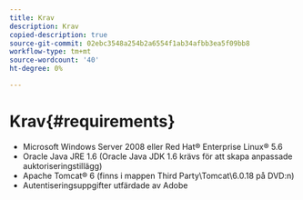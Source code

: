 ```yaml
---
title: Krav
description: Krav
copied-description: true
source-git-commit: 02ebc3548a254b2a6554f1ab34afbb3ea5f09bb8
workflow-type: tm+mt
source-wordcount: '40'
ht-degree: 0%

---
```


# Krav{#requirements}

* Microsoft Windows Server 2008 eller Red Hat® Enterprise Linux® 5.6
* Oracle Java JRE 1.6 (Oracle Java JDK 1.6 krävs för att skapa anpassade auktoriseringstillägg)
* Apache Tomcat® 6 (finns i mappen Third Party\Tomcat\6.0.18 på DVD:n)
* Autentiseringsuppgifter utfärdade av Adobe
